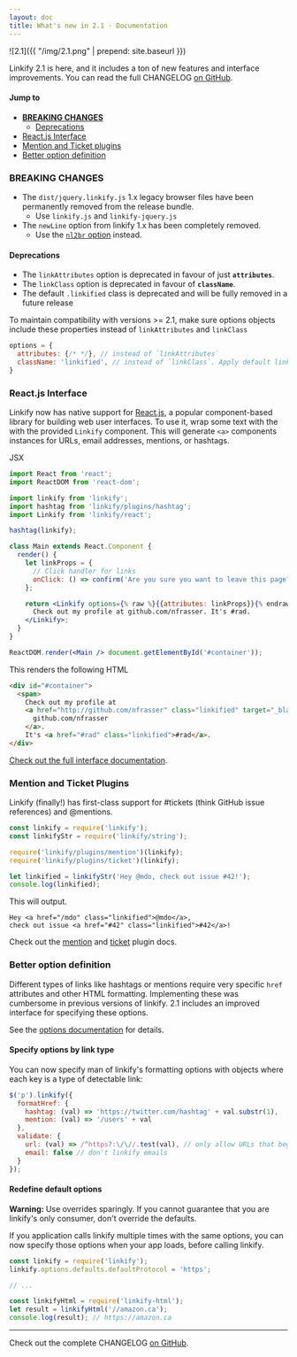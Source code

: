 ```yaml
---
layout: doc
title: What's new in 2.1 · Documentation
---
```


![2.1]({{ "/img/2.1.png" | prepend: site.baseurl }})

Linkify 2.1 is here, and it includes a ton of new features and interface
improvements. You can read the full CHANGELOG [on GitHub](https://github.com/SoapBox/linkifyjs/blob/master/CHANGELOG.md#2.1.0).

#### Jump to

* **[BREAKING CHANGES](#breaking-changes)**
  * [Deprecations](#deprecations)
* [React.js Interface](#reactjs-interface)
* [Mention and Ticket plugins](#mention-and-ticket-plugins)
* [Better option definition](#better-option-definition)

### BREAKING CHANGES

* The `dist/jquery.linkify.js` 1.x legacy browser files have been permanently
removed from the release bundle.
  * Use `linkify.js` and `linkify-jquery.js`
* The `newLine` option from linkify 1.x has been completely removed.
  * Use the [`nl2br` option](options.html#nl2br) instead.

#### Deprecations

* The `linkAttributes` option is deprecated in favour of just **`attributes`**.
* The `linkClass` option is deprecated in favour of **`className`**.
* The default `.linkified` class is deprecated and will be fully removed
in a future release

To maintain compatibility with versions >= 2.1, make sure options objects
include these properties instead of `linkAttributes` and `linkClass`

```js
options = {
  attributes: {/* */}, // instead of `linkAttributes`
  className: 'linkified', // instead of `linkClass`. Apply default linkClass
}
```

### React.js Interface

Linkify now has native support for
[React.js](https://facebook.github.io/react/), a popular component-based library
for building web user interfaces. To use it, wrap some text with the
with the provided `Linkify` component. This will generate `<a>` components
instances for URLs, email addresses, mentions, or hashtags.

JSX

```jsx
import React from 'react';
import ReactDOM from 'react-dom';

import linkify from 'linkify';
import hashtag from 'linkify/plugins/hashtag';
import Linkify from 'linkify/react';

hashtag(linkify);

class Main extends React.Component {
  render() {
    let linkProps = {
      // Click handler for links
      onClick: () => confirm('Are you sure you want to leave this page?')
    };

    return <Linkify options={% raw %}{{attributes: linkProps}}{% endraw %}>
      Check out my profile at github.com/nfrasser. It's #rad.
    </Linkify>;
  }
}

ReactDOM.render(<Main /> document.getElementById('#container'));
```

This renders the following HTML

```html
<div id="#container">
  <span>
    Check out my profile at
    <a href="http://github.com/nfrasser" class="linkified" target="_blank">
      github.com/nfrasser
    </a>.
    It's <a href="#rad" class="linkified">#rad</a>.
</div>
```

[Check out the full interface documentation](linkify-react.html).

### Mention and Ticket Plugins

Linkify (finally!) has first-class support for #tickets (think GitHub issue
references) and @mentions.

```js
const linkify = require('linkify');
const linkifyStr = require('linkify/string');

require('linkify/plugins/mention')(linkify);
require('linkify/plugins/ticket')(linkify);

let linkified = linkifyStr('Hey @mdo, check out issue #42!');
console.log(linkified);
```

This will output.

```
Hey <a href="/mdo" class="linkified">@mdo</a>,
check out issue <a href="#42" class="linkified">#42</a>!
```

Check out the [mention](plugin-mention.html) and [ticket](plugin-ticket.html)
plugin docs.

### Better option definition

Different types of links like hashtags or mentions require very specific `href`
attributes and other HTML formatting. Implementing these was cumbersome in
previous versions of linkify. 2.1 includes an improved interface for specifying
these options.

See the [options documentation](options.html) for details.

#### Specify options by link type

You can now specify man of linkify's formatting options with objects where each
key is a type of detectable link:

```js
$('p').linkify({
  formatHref: {
    hashtag: (val) => 'https://twitter.com/hashtag' + val.substr(1),
    mention: (val) => '/users' + val
  },
  validate: {
    url: (val) => /^https?:\/\//.test(val), // only allow URLs that begin with a protocol
    email: false // don't linkify emails
  }
});
```

#### Redefine default options

<div class="alert alert-warning">
  <strong>Warning:</strong> Use overrides sparingly. If you cannot guarantee that
  you are linkify's only consumer, don't override the defaults.
</div>

If you application calls linkify multiple times with the same options, you
can now specify those options when your app loads, before calling linkify.

```js
const linkify = require('linkify');
linkify.options.defaults.defaultProtocol = 'https';

// ...

const linkifyHtml = require('linkify-html');
let result = linkifyHtml('//amazon.ca');
console.log(result); // https://amazon.ca
```


***

Check out the complete CHANGELOG [on
GitHub](https://github.com/SoapBox/linkifyjs/blob/master/CHANGELOG.md#2.1.0).

<script>localStorage && localStorage.setItem('linkify_seen_announcement_2_1', 'true');</script>
